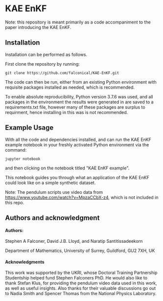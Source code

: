 # KAE EnKF

Note: this repository is meant primarily as a code accompaniment to the paper introducing the KAE EnKF.

## Installation

Installation can be performed as follows. 

First clone the repository by running:

`git clone https://github.com/falconical/KAE-EnKF.git`

The code can then be run, either from an existing Python environment with requisite packages installed as needed, which is recommended.

To enable absolute reproducibility, Python version 3.7.6 was used, and all packages in the environment the results were generated in are saved to a requirements.txt file, however many of these packages are surplus to requirment, hence installing in this was is not recommended.

## Example Usage

With all the code and dependencies installed, and can run the KAE EnKF example notebook in your freshly activated Python environment via the command:

`jupyter notebook`

and then clicking on the notebook titled "KAE EnKF example".

This notebook guides you through what an application of the KAE EnKF could look like on a simple synthetic dataset.

Note: The pendulum scripts use video data from https://www.youtube.com/watch?v=MpzaCCbX-z4, which is not included in this repo.

## Authors and acknowledgment
#### Authors:
Stephen A Falconer, David J.B. Lloyd, and Naratip Santitissadeekorn

Department of Mathematics, University of Surrey, Guildford, GU2 7XH, UK

#### Acknowledgments
This work was supported by the UKRI, whose Doctoral Training Partnership Studentship helped fund Stephen Falconers PhD. He would also like to thank Stefan Klus, for providing the pendulum video data used in this work, as well as useful insights. Also thanks for their valuable discussions go out to Nadia Smith and Spencer Thomas from the National Physics Laboratory.
